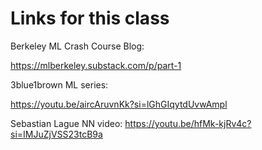 # Links for this class

Berkeley ML Crash Course Blog:

https://mlberkeley.substack.com/p/part-1 

3blue1brown ML series:

https://youtu.be/aircAruvnKk?si=lGhGIqytdUvwAmpl

Sebastian Lague NN video:
https://youtu.be/hfMk-kjRv4c?si=IMJuZjVSS23tcB9a